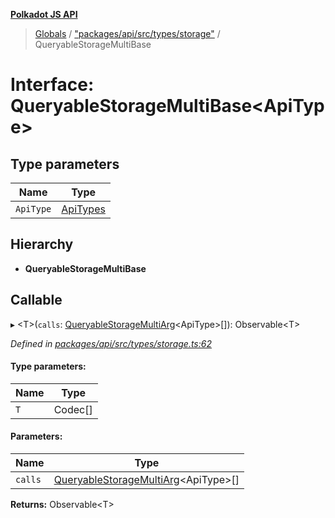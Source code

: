 **[Polkadot JS API](../README.md)**

> [Globals](../globals.md) / ["packages/api/src/types/storage"](../modules/_packages_api_src_types_storage_.md) / QueryableStorageMultiBase

# Interface: QueryableStorageMultiBase\<**ApiType**>

## Type parameters

Name | Type |
------ | ------ |
`ApiType` | [ApiTypes](../modules/_packages_api_src_types_base_.md#apitypes) |

## Hierarchy

* **QueryableStorageMultiBase**

## Callable

▸ \<T>(`calls`: [QueryableStorageMultiArg](../modules/_packages_api_src_types_storage_.md#queryablestoragemultiarg)\<ApiType>[]): Observable\<T>

*Defined in [packages/api/src/types/storage.ts:62](https://github.com/polkadot-js/api/blob/acb565d46/packages/api/src/types/storage.ts#L62)*

#### Type parameters:

Name | Type |
------ | ------ |
`T` | Codec[] |

#### Parameters:

Name | Type |
------ | ------ |
`calls` | [QueryableStorageMultiArg](../modules/_packages_api_src_types_storage_.md#queryablestoragemultiarg)\<ApiType>[] |

**Returns:** Observable\<T>
